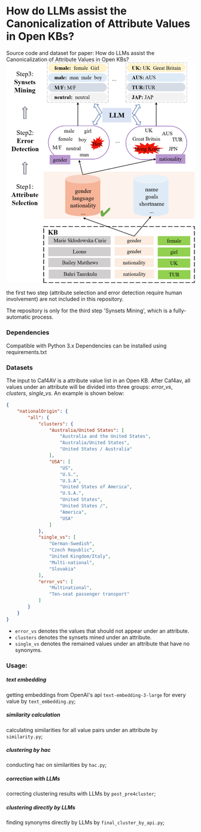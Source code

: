 # How do LLMs assist the Canonicalization of Attribute Values in Open KBs?

Source code and dataset for paper: How do LLMs assist the Canonicalization of Attribute Values in Open KBs?
![Alt text](./images/caf.png#pic_center=40*80)

the first two step (attribute selection and error detection require human involvement) are not included in this repository.

The repository is only for the third step 'Synsets Mining', which is a fully-automatic process.

### Dependencies

Compatible with Python 3.x
Dependencies can be installed using requirements.txt


### Datasets
The input to Caf4AV is a attribute value list in an Open KB. After Caf4av, all values under an attribute will be divided into three groups: *error_vs*, *clusters*, *single_vs*.  An example is shown below:

```json
{
	"nationalOrigin": {
		"all": {
			"clusters": {
				"Australia/United States": [
					"Australia and the United States",
					"Australia/United States",
					"United States / Australia"
				],
				"USA": [
					"US",
					"U.S.",
					"U.S.A",
					"United States of America",
					"U.S.A.",
					"United States",
					"United States /",
					"America",
					"USA"
				]
			},
			"single_vs": [
				"German-Swedish",
				"Czech Republic",
				"United Kingdom/Italy",
				"Multi-national",
				"Slovakia"
			],
			"error_vs": [
				"Multinational",
				"Ten-seat passenger transport"
			]
		}
	}
}
```

* `error_vs` denotes the values that should not appear under an attribute.
* `clusters` denotes the synsets mined under an attribute.
* `single_vs` denotes the remained values under an attribute that have no synonyms.

### Usage:

##### text embedding
getting embeddings from OpenAI's api `text-embedding-3-large` for every value by `text_embedding.py`;

##### similarity calculation
calculating similarities for all value pairs under an attribute by `similarity.py`;

##### clustering by hac
conducting hac on similarities by `hac.py`; 

##### correction with LLMs
correcting clustering results with LLMs by `post_pre4cluster`;

##### clustering directly by LLMs
finding synonyms directly by LLMs by `final_cluster_by_api.py`;
